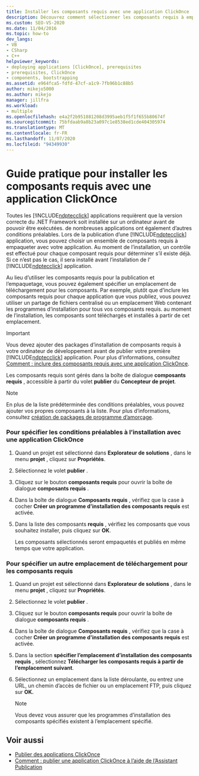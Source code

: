 ```yaml
---
title: Installer les composants requis avec une application ClickOnce
description: Découvrez comment sélectionner les composants requis à empaqueter avec votre application ClickOnce quand elle est installée.
ms.custom: SEO-VS-2020
ms.date: 11/04/2016
ms.topic: how-to
dev_langs:
- VB
- CSharp
- C++
helpviewer_keywords:
- deploying applications [ClickOnce], prerequisites
- prerequisites, ClickOnce
- components, bootstrapping
ms.assetid: e964fca5-fdfd-47cf-a1c9-7fb96b1c88b5
author: mikejo5000
ms.author: mikejo
manager: jillfra
ms.workload:
- multiple
ms.openlocfilehash: e4a2f2b951881208d3995aeb1f5f1f655b80674f
ms.sourcegitcommit: 75bfdaab9a8b23a097c1e8538ed1cde404305974
ms.translationtype: MT
ms.contentlocale: fr-FR
ms.lasthandoff: 11/07/2020
ms.locfileid: "94349930"
---
```

# <a name="how-to-install-prerequisites-with-a-clickonce-application"></a>Guide pratique pour installer les composants requis avec une application ClickOnce
Toutes les [!INCLUDE[ndptecclick](../deployment/includes/ndptecclick_md.md)] applications requièrent que la version correcte du .NET Framework soit installée sur un ordinateur avant de pouvoir être exécutées. de nombreuses applications ont également d’autres conditions préalables. Lors de la publication d’une [!INCLUDE[ndptecclick](../deployment/includes/ndptecclick_md.md)] application, vous pouvez choisir un ensemble de composants requis à empaqueter avec votre application. Au moment de l’installation, un contrôle est effectué pour chaque composant requis pour déterminer s’il existe déjà. Si ce n’est pas le cas, il sera installé avant l’installation de l' [!INCLUDE[ndptecclick](../deployment/includes/ndptecclick_md.md)] application.

 Au lieu d’utiliser les composants requis pour la publication et l’empaquetage, vous pouvez également spécifier un emplacement de téléchargement pour les composants. Par exemple, plutôt que d’inclure les composants requis pour chaque application que vous publiez, vous pouvez utiliser un partage de fichiers centralisé ou un emplacement Web contenant les programmes d’installation pour tous vos composants requis. au moment de l’installation, les composants sont téléchargés et installés à partir de cet emplacement.

> [!IMPORTANT]
> Vous devez ajouter des packages d’installation de composants requis à votre ordinateur de développement avant de publier votre première [!INCLUDE[ndptecclick](../deployment/includes/ndptecclick_md.md)] application. Pour plus d’informations, consultez [Comment : inclure des composants requis avec une application ClickOnce](../deployment/how-to-include-prerequisites-with-a-clickonce-application.md).

 Les composants requis sont gérés dans la boîte de dialogue **composants requis** , accessible à partir du volet **publier** du **Concepteur de projet**.

> [!NOTE]
> En plus de la liste prédéterminée des conditions préalables, vous pouvez ajouter vos propres composants à la liste. Pour plus d’informations, consultez [création de packages de programme d’amorçage](../deployment/creating-bootstrapper-packages.md).

### <a name="to-specify-prerequisites-to-install-with-a-clickonce-application"></a>Pour spécifier les conditions préalables à l’installation avec une application ClickOnce

1. Quand un projet est sélectionné dans **Explorateur de solutions** , dans le menu **projet** , cliquez sur **Propriétés**.

2. Sélectionnez le volet **publier** .

3. Cliquez sur le bouton **composants requis** pour ouvrir la boîte de dialogue **composants requis** .

4. Dans la boîte de dialogue **Composants requis** , vérifiez que la case à cocher **Créer un programme d'installation des composants requis** est activée.

5. Dans la liste des composants **requis** , vérifiez les composants que vous souhaitez installer, puis cliquez sur **OK**.

     Les composants sélectionnés seront empaquetés et publiés en même temps que votre application.

### <a name="to-specify-a-different-download-location-for-prerequisites"></a>Pour spécifier un autre emplacement de téléchargement pour les composants requis

1. Quand un projet est sélectionné dans **Explorateur de solutions** , dans le menu **projet** , cliquez sur **Propriétés**.

2. Sélectionnez le volet **publier** .

3. Cliquez sur le bouton **composants requis** pour ouvrir la boîte de dialogue **composants requis** .

4. Dans la boîte de dialogue **Composants requis** , vérifiez que la case à cocher **Créer un programme d'installation des composants requis** est activée.

5. Dans la section **spécifier l’emplacement d’installation des composants requis** , sélectionnez **Télécharger les composants requis à partir de l’emplacement suivant**.

6. Sélectionnez un emplacement dans la liste déroulante, ou entrez une URL, un chemin d’accès de fichier ou un emplacement FTP, puis cliquez sur **OK.**

    > [!NOTE]
    > Vous devez vous assurer que les programmes d’installation des composants spécifiés existent à l’emplacement spécifié.

## <a name="see-also"></a>Voir aussi
- [Publier des applications ClickOnce](../deployment/publishing-clickonce-applications.md)
- [Comment : publier une application ClickOnce à l’aide de l’Assistant Publication](../deployment/how-to-publish-a-clickonce-application-using-the-publish-wizard.md)